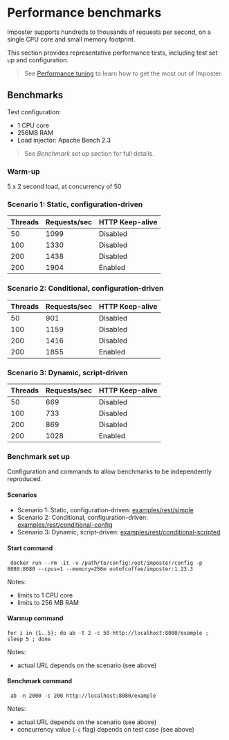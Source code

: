 # Performance benchmarks

Imposter supports hundreds to thousands of requests per second, on a single CPU core and small memory footprint.

This section provides representative performance tests, including test set up and configuration.

> See [Performance tuning](./performance_tuning.md) to learn how to get the most out of Imposter.

## Benchmarks

Test configuration:

- 1 CPU core
- 256MB RAM
- Load injector: Apache Bench 2.3

> See _Benchmark set up_ section for full details.

### Warm-up

5 x 2 second load, at concurrency of 50

### Scenario 1: Static, configuration-driven

| Threads | Requests/sec | HTTP Keep-alive |
|---------|--------------|-----------------|
| 50      | 1099         | Disabled        |
| 100     | 1330         | Disabled        |
| 200     | 1438         | Disabled        |
| 200     | 1904         | Enabled         |

### Scenario 2: Conditional, configuration-driven

| Threads | Requests/sec | HTTP Keep-alive |
|---------|--------------|-----------------|
| 50      | 901          | Disabled        |
| 100     | 1159         | Disabled        |
| 200     | 1416         | Disabled        |
| 200     | 1855         | Enabled         |

### Scenario 3: Dynamic, script-driven

| Threads | Requests/sec | HTTP Keep-alive |
|---------|--------------|-----------------|
| 50      | 669          | Disabled        |
| 100     | 733          | Disabled        |
| 200     | 869          | Disabled        |
| 200     | 1028         | Enabled         |

### Benchmark set up

Configuration and commands to allow benchmarks to be independently reproduced.

#### Scenarios

- Scenario 1: Static, configuration-driven: [examples/rest/simple](https://github.com/outofcoffee/imposter/blob/main/examples/rest/simple)
- Scenario 2: Conditional, configuration-driven: [examples/rest/conditional-config](https://github.com/outofcoffee/imposter/blob/main/examples/rest/conditional-config)
- Scenario 3: Dynamic, script-driven: [examples/rest/conditional-scripted](https://github.com/outofcoffee/imposter/blob/main/examples/rest/conditional-scripted)

#### Start command

     docker run --rm -it -v /path/to/config:/opt/imposter/config -p 8080:8080 --cpus=1 --memory=256m outofcoffee/imposter:1.23.3

Notes:

- limits to 1 CPU core
- limits to 256 MB RAM

#### Warmup command

    for i in {1..5}; do ab -t 2 -c 50 http://localhost:8080/example ; sleep 5 ; done

Notes:

- actual URL depends on the scenario (see above)

#### Benchmark command

     ab -n 2000 -c 200 http://localhost:8080/example

Notes:

- actual URL depends on the scenario (see above)
- concurrency value (`-c` flag) depends on test case (see above)

